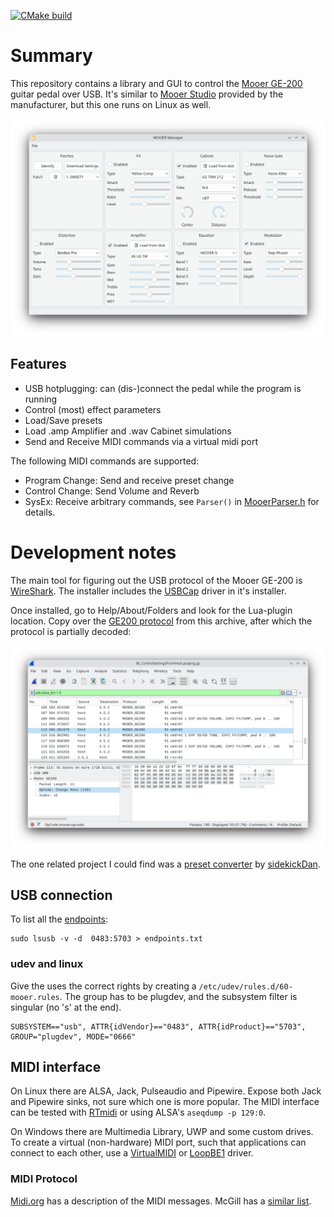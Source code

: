 [![CMake build](https://github.com/ThijsWithaar/MooerManager/actions/workflows/cmake.yml/badge.svg)](https://github.com/ThijsWithaar/MooerManager/actions)

# Summary

This repository contains a library and GUI to control the [Mooer GE-200](https://www.mooeraudio.com/product/GE200--48.html) guitar pedal over USB.
It's similar to [Mooer Studio](https://www.mooeraudio.com/companyfile/GE200-Downloads-138.html) provided by the manufacturer,
but this one runs on Linux as well.

![Screenshot of the application](./doc/screenshot_kde.png "Application running in KDE")

## Features

- USB hotplugging: can (dis-)connect the pedal while the program is running
- Control (most) effect parameters
- Load/Save presets
- Load .amp Amplifier and .wav Cabinet simulations
- Send and Receive MIDI commands via a virtual midi port

The following MIDI commands are supported:
- Program Change: Send and receive preset change
- Control Change: Send Volume and Reverb
- SysEx: Receive arbitrary commands, see `Parser()` in [MooerParser.h](./mooer.lib/MooerParser.h) for details.


# Development notes

The main tool for figuring out the USB protocol of the Mooer GE-200 is [WireShark](https://www.wireshark.org/download.html).
The installer includes the [USBCap](https://desowin.org/usbpcap/) driver in it's installer.

Once installed, go to Help/About/Folders and look for the Lua-plugin location. Copy over the [GE200 protocol](./mooer.lua) from this archive, after which the protocol is partially decoded:

![](./doc/wireshark.png)

The one related project I could find was a [preset converter](https://github.com/sidekickDan/mooerMoConvert/blob/main/mooer.php)
by [sidekickDan](https://github.com/sidekickDan).


## USB connection

To list all the [endpoints](./doc/endpoints.txt):

```
sudo lsusb -v -d  0483:5703 > endpoints.txt
```

### udev and linux

Give the uses the correct rights by creating a `/etc/udev/rules.d/60-mooer.rules`. The group has to be plugdev, and the subsystem filter is singular (no 's' at the end).

```
SUBSYSTEM=="usb", ATTR{idVendor}=="0483", ATTR{idProduct}=="5703", GROUP="plugdev", MODE="0666"
```

## MIDI interface

On Linux there are ALSA, Jack, Pulseaudio and Pipewire.
Expose both Jack and Pipewire sinks, not sure which one is more popular.
The MIDI interface can be tested with [RTmidi](https://pypi.org/project/python-rtmidi) or using ALSA's `aseqdump -p 129:0`.

On Windows there are Multimedia Library, UWP and some custom drives.
To create a virtual (non-hardware) MIDI port, such that applications can connect to each other,
use a [VirtualMIDI](https://www.tobias-erichsen.de/software/virtualmidi.html) or [LoopBE1](https://www.nerds.de/en/download.html) driver.


### MIDI Protocol

[Midi.org](https://midi.org/summary-of-midi-1-0-messages) has a description of the MIDI messages. McGill has a [similar list](http://www.music.mcgill.ca/~ich/classes/mumt306/StandardMIDIfileformat.html).
